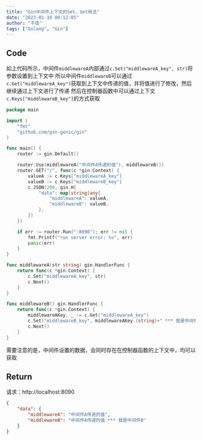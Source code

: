 ```yaml
---
title: "Gin中间件上下文的Set、Get用法"
date: "2023-01-10 00:12:05"
author: "干徒"
tags: ["Golang", "Gin"]
---
```


## Code

如上代码所示，中间件`middlewareA`内部通过`c.Set("middlewareA_key", str)`将参数设置到上下文中
所以中间件`middlewareB`可以通过`c.Get("middlewareA_key")`获取到上下文中传递的值，并将值进行了修改，然后继续通过上下文进行了传递
然后在控制器函数中可以通过上下文`c.Keys["middlewareB_key"]`的方式获取

```go
package main

import (
	"fmt"
	"github.com/gin-gonic/gin"
)

func main() {
	router := gin.Default()

	router.Use(middlewareA("中间件A传递的值"), middlewareB())
	router.GET("/", func(c *gin.Context) {
		valueA := c.Keys["middlewareA_key"]
		valueB := c.Keys["middlewareB_key"]
		c.JSON(200, gin.H{
			"data": map[string]any{
				"middlewareA": valueA,
				"middlewareB": valueB,
			},
		})
	})

	if err := router.Run(":8090"); err != nil {
		fmt.Printf("run server error: %v", err)
		panic(err)
	}
}

func middlewareA(str string) gin.HandlerFunc {
	return func(c *gin.Context) {
		c.Set("middlewareA_key", str)
		c.Next()
	}
}

func middlewareB() gin.HandlerFunc {
	return func(c *gin.Context) {
		middlewareAKey, _ := c.Get("middlewareA_key")
		c.Set("middlewareB_key", middlewareAKey.(string)+" *** 我是中间件B")
		c.Next()
	}
}
```

需要注意的是，中间件设置的数据，会同时存在在控制器函数的上下文中，均可以获取

## Return
请求：http://localhost:8090
```json
{
    "data": {
        "middlewareA": "中间件A传递的值",
        "middlewareB": "中间件A传递的值 *** 我是中间件B"
    }
}
```